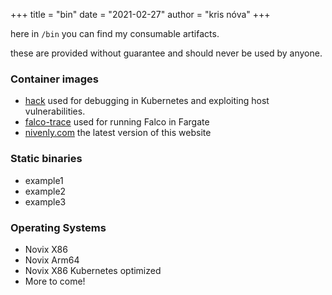 +++
title = "bin"
date = "2021-02-27"
author = "kris nóva"
+++


here in `/bin` you can find my consumable artifacts.

these are provided without guarantee and should never be used by anyone.

### Container images

 - [hack](https://hub.docker.com/r/krisnova/hack) used for debugging in Kubernetes and exploiting host vulnerabilities.
 - [falco-trace](https://hub.docker.com/r/krisnova/falco-trace) used for running Falco in Fargate
 - [nivenly.com](https://hub.docker.com/r/krisnova/nivenly.com) the latest version of this website

### Static binaries 

 - example1
 - example2
 - example3

### Operating Systems

 - Novix X86
 - Novix Arm64
 - Novix X86 Kubernetes optimized
 - More to come!